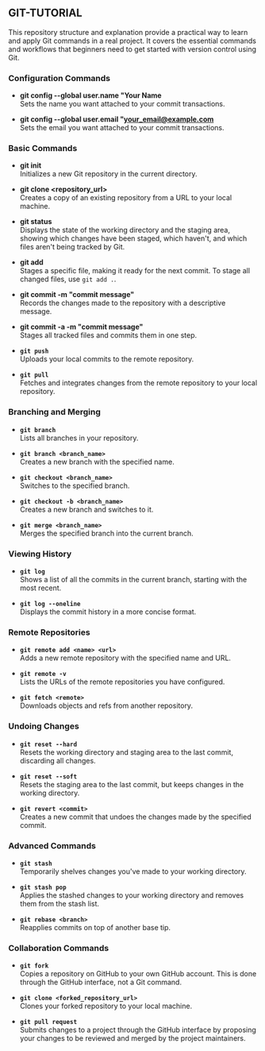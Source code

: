 ## GIT-TUTORIAL
This repository structure and explanation provide a practical way to learn and apply Git commands in a real project. It covers the essential commands and workflows that beginners need to get started with version control using Git.


### Configuration Commands
- **git config --global user.name "Your Name**  
  Sets the name you want attached to your commit transactions.
  
- **git config --global user.email "your_email@example.com**  
  Sets the email you want attached to your commit transactions.

### Basic Commands
- **git init**  
  Initializes a new Git repository in the current directory.

- **git clone <repository_url>**  
  Creates a copy of an existing repository from a URL to your local machine.

- **git status**  
  Displays the state of the working directory and the staging area, showing which changes have been staged, which haven't, and which files aren't being tracked by Git.

- **git add <file>**  
  Stages a specific file, making it ready for the next commit. To stage all changed files, use `git add .`.

- **git commit -m "commit message"**  
  Records the changes made to the repository with a descriptive message.

- **git commit -a -m "commit message"**  
  Stages all tracked files and commits them in one step.

- **`git push`**  
  Uploads your local commits to the remote repository.

- **`git pull`**  
  Fetches and integrates changes from the remote repository to your local repository.

### Branching and Merging
- **`git branch`**  
  Lists all branches in your repository.

- **`git branch <branch_name>`**  
  Creates a new branch with the specified name.

- **`git checkout <branch_name>`**  
  Switches to the specified branch.

- **`git checkout -b <branch_name>`**  
  Creates a new branch and switches to it.

- **`git merge <branch_name>`**  
  Merges the specified branch into the current branch.

### Viewing History
- **`git log`**  
  Shows a list of all the commits in the current branch, starting with the most recent.

- **`git log --oneline`**  
  Displays the commit history in a more concise format.

### Remote Repositories
- **`git remote add <name> <url>`**  
  Adds a new remote repository with the specified name and URL.

- **`git remote -v`**  
  Lists the URLs of the remote repositories you have configured.

- **`git fetch <remote>`**  
  Downloads objects and refs from another repository.

### Undoing Changes
- **`git reset --hard`**  
  Resets the working directory and staging area to the last commit, discarding all changes.

- **`git reset --soft`**  
  Resets the staging area to the last commit, but keeps changes in the working directory.

- **`git revert <commit>`**  
  Creates a new commit that undoes the changes made by the specified commit.

### Advanced Commands
- **`git stash`**  
  Temporarily shelves changes you've made to your working directory.

- **`git stash pop`**  
  Applies the stashed changes to your working directory and removes them from the stash list.

- **`git rebase <branch>`**  
  Reapplies commits on top of another base tip.

### Collaboration Commands
- **`git fork`**  
  Copies a repository on GitHub to your own GitHub account. This is done through the GitHub interface, not a Git command.

- **`git clone <forked_repository_url>`**  
  Clones your forked repository to your local machine.

- **`git pull request`**  
  Submits changes to a project through the GitHub interface by proposing your changes to be reviewed and merged by the project maintainers.



